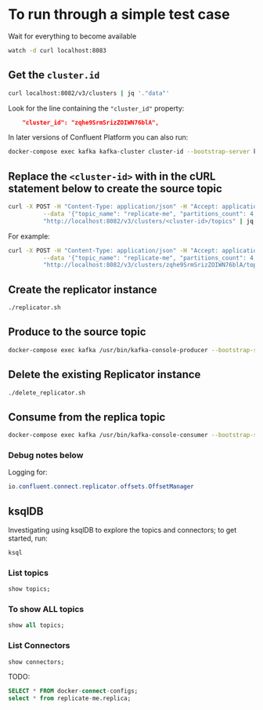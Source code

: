 # To run through a simple test case

Wait for everything to become available

```bash
watch -d curl localhost:8083
```

## Get the `cluster.id`

```bash
curl localhost:8082/v3/clusters | jq '."data"'
```

Look for the line containing the `"cluster_id"` property:

```json
    "cluster_id": "zqhe9SrmSrizZOIWN76blA",
```

In later versions of Confluent Platform you can also run:

```bash
docker-compose exec kafka kafka-cluster cluster-id --bootstrap-server kafka:29092
```

## Replace the `<cluster-id>` with in the cURL statement below to create the source topic

```bash
curl -X POST -H "Content-Type: application/json" -H "Accept: application/json" \
          --data '{"topic_name": "replicate-me", "partitions_count": 4, "replication_factor": 1}' \
          "http://localhost:8082/v3/clusters/<cluster-id>/topics" | jq
```

For example:

```bash
curl -X POST -H "Content-Type: application/json" -H "Accept: application/json" \
          --data '{"topic_name": "replicate-me", "partitions_count": 4, "replication_factor": 1}' \
          "http://localhost:8082/v3/clusters/zqhe9SrmSrizZOIWN76blA/topics" | jq
```

## Create the replicator instance

```bash
./replicator.sh
```

## Produce to the source topic

```bash
docker-compose exec kafka /usr/bin/kafka-console-producer --bootstrap-server kafka:29092 --topic replicate-me
```

## Delete the existing Replicator instance

```bash
./delete_replicator.sh
```

## Consume from the replica topic

```bash
docker-compose exec kafka /usr/bin/kafka-console-consumer --bootstrap-server kafka:29092 --topic replicate-me.replica --from-beginning
```

### Debug notes below

Logging for:

```java
io.confluent.connect.replicator.offsets.OffsetManager
```

## ksqlDB

Investigating using ksqlDB to explore the topics and connectors; to get started, run:

```bash
ksql
```

### List topics

```sql
show topics;
```

### To show ALL topics

```sql
show all topics;
```

### List Connectors

```sql
show connectors;
```

TODO:

```sql
SELECT * FROM docker-connect-configs;
select * from replicate-me.replica;
```

